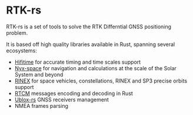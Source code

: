 RTK-rs
======

RTK-rs is a set of tools to solve the RTK Differntial GNSS positioning problem.

It is based off high quality libraries available in Rust, spanning several ecosystems:

- [Hifitime](https://github.com/nyx-space/hifitime) for accurate timing and time scales support
- [Nyx-space](https://github.com/nyx-space/nyx) for navigation and calculations at the scale of the Solar System and beyond
- [RINEX](https://github.com/georust/rinex) for space vehicles, constellations, RINEX and SP3 precise orbits support 
- [RTCM](https://github.com/martinhakansson/rtcm-rs) messages encoding and decoding in Rust
- [Ublox-rs](https://github.com/ublox-rs/ublox) GNSS receivers management
- NMEA frames parsing

